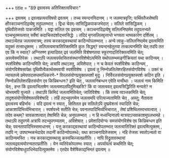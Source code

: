 +++
title = "89 द्रवत्वस्य अतिरिक्तत्वविचारः"

+++
द्रवत्वम् ॥ द्रवत्वप्रत्ययविषयो द्रवत्वम् । तच्च स्यन्दननिदानम् । न जलमात्रवृत्ति; पार्थिवतैजसेष्वपि क्षीरकाञ्चनादिद्रव्येषु तदुपलम्भात् । द्विधा चेदम्-सांसिद्धिकपाकजभेदात् । सलिले सांसिद्धिकम् । पृथिवीतेजसोः पाकजमिति । यद्वा सलिल एव द्रवत्वम् । काञ्चनादिद्रव्येषु सलिलनिष्ठमेव तदुपलभ्यते पञ्चभूतमयत्वात् सर्वेषां कदाचित्तदंशोद्भवसिद्धेः । तदिदं मृगसलिलवृत्तान्ते भगवता भाष्यकारेण दर्शितम् । तथाऽप्येतन्न जलत्वमात्रम्; तस्य करकाद्यवस्थायां काठिन्योपलम्भात् । अन्ये त्वाहुः-सलिलनिष्ठमेव द्रवत्वमिति यदुक्तं तत्साधूक्तम् । सलिलत्वमात्रातिरिक्तमिति कुतः सिद्धम्? स्यन्दनहेतुतया तत्कल्पनमिति चेत् तदपि तत एव किं न स्यात्? अग्निरुष्ण इत्यादिवत् द्रवं जलमिति विशेषणतया स्फुरणादतिरिक्तत्वमिति चेत्; अस्त्वेवमतिरेकः । तथाऽपि जलत्वपर्यवसितसंस्थानविशेषोऽयमिति यथोपलम्भमङ्गीक्रियतां यथा काठिन्यम् । स्पर्शविशेषः काठिन्यमिति चेत्; अत्रापि तथाऽस्तु, अविशेपात् । न च केवलं स्पर्शविशेषः काठिन्यम् , संयोगविशेषसापेक्षः पृथिवीत्वैकार्थसमवायी स्पर्शविशेषः । द्रवत्वं तु निम्नोन्नतिलेशरहितसंयोगविशेषः । उक्तं च न्यायतत्त्वे प्रमेयपादसप्तमाधिकरणे-* विरलसंयोगप्रयुक्तस्पशों मृदुः । निर्विरलसंयोगप्रयुक्तस्पर्शः कठिन इति । निम्नोन्नतिलेशरहितसंयोग एव किन्निबन्धनः? इति चेत् , जलत्वनिबन्धन एवेति मन्वीथाः । जलत्वं नाम किमिति चेत् , हन्त किं द्रवत्वाभिलाषेण जलत्वमपलपितुमिच्छसि? किं वा जलत्ववत् द्रवत्वसिद्धिरिति मन्यसे? न चोभयमपि युज्यते । तथाऽपि किमिदं जलत्वमितिचेत्; जातिविशेषः । किं तस्य व्यञ्जकमिति चेत्; तादृशसंयोगविशेषरूपविशेषादि । तर्हि तदभ्युपगमेन जलत्वमपि परित्यज्यतामिति चेत् , अस्तु; नैतावता द्रवत्वस्य बहिर्भावः । यदि द्रवत्वं न स्यात् , क्षितितल इव सलिलेऽपि दुष्प्रवेशत्वं स्यादिति चेन्न; आकाशादिभिर्व्यभिचारात् । स्पर्शवत्त्वे सतीति चेन्न; पवनातपादिभिर्व्यभिचारात् , तेषां प्रशिथिलस्वभावत्वात् । तदेव कथम्? सावकाशत्वात् तेषामिति चेन्न; अनुपलम्भात् । न हि मध्यन्दिनातपे मात्रयाऽप्यवकाशमुपलभामहे । तथाऽपि तदुपगमे अत्रापि तदभ्युपगम्यताम् , अविशेषात् । प्रवेशादियोग्यः समसंयोगविशेष एव किन्निबन्धन इति चेन्न; पवनतापादिभिस्समाधानम् । यत्तु करकाद्यवस्थायां काठिन्योपलम्भात् जलत्वातिरिक्तं द्रवत्वमित्युक्तम् , तदपि न; उपष्टम्भकभेदादेव तदानीं काठिन्योपलब्धेः; यथा काञ्चनादितेजसाम् । नहि तेजसः स्वतोऽन्यतो वा काठिन्यमस्ति । नच करकाद्यवस्थासु कस्यचिज्जलप्रतीतिः । नापि विद्रुतावस्थायां जलत्वद्रवत्वयोरन्यतराप्रतीतिः । येन व्यतिरेकोपलम्भः स्यात् । अपर्यायत्वं कथमिति चेत्; संयोगविशेषाधुपाधिभेदादित्युक्तमेव । एतदेव वैशेषिकाद्यभिमतं द्रवत्वम् ॥